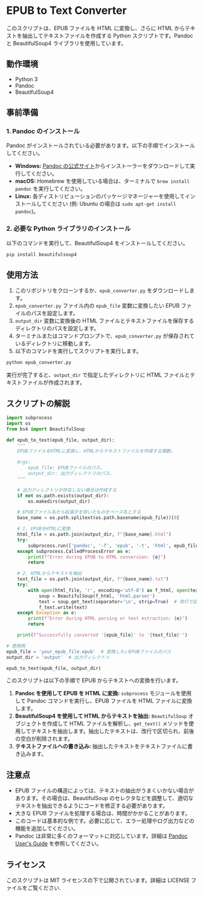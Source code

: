 # EPUB to Text Converter

このスクリプトは、EPUB ファイルを HTML に変換し、さらに HTML からテキストを抽出してテキストファイルを作成する Python スクリプトです。Pandoc と BeautifulSoup4 ライブラリを使用しています。

## 動作環境

- Python 3
- Pandoc
- BeautifulSoup4

## 事前準備

### 1. Pandoc のインストール

Pandoc がインストールされている必要があります。以下の手順でインストールしてください。

- **Windows:** [Pandoc の公式サイト](https://pandoc.org/installing.html)からインストーラーをダウンロードして実行してください。
- **macOS:** Homebrew を使用している場合は、ターミナルで `brew install pandoc` を実行してください。
- **Linux:** 各ディストリビューションのパッケージマネージャーを使用してインストールしてください (例: Ubuntu の場合は `sudo apt-get install pandoc`)。

### 2. 必要な Python ライブラリのインストール

以下のコマンドを実行して、BeautifulSoup4 をインストールしてください。

```bash
pip install beautifulsoup4
```

## 使用方法

1. このリポジトリをクローンするか、`epub_converter.py` をダウンロードします。
2. `epub_converter.py` ファイル内の `epub_file` 変数に変換したい EPUB ファイルのパスを設定します。
3. `output_dir` 変数に変換後の HTML ファイルとテキストファイルを保存するディレクトリのパスを設定します。
4. ターミナルまたはコマンドプロンプトで、`epub_converter.py` が保存されているディレクトリに移動します。
5. 以下のコマンドを実行してスクリプトを実行します。

```bash
python epub_converter.py
```

実行が完了すると、`output_dir` で指定したディレクトリに HTML ファイルとテキストファイルが作成されます。

## スクリプトの解説

```python
import subprocess
import os
from bs4 import BeautifulSoup

def epub_to_text(epub_file, output_dir):
    """
    EPUBファイルをHTMLに変換し、HTMLからテキストファイルを作成する関数。

    Args:
        epub_file: EPUBファイルのパス。
        output_dir: 出力ディレクトリのパス。
    """

    # 出力ディレクトリが存在しない場合は作成する
    if not os.path.exists(output_dir):
        os.makedirs(output_dir)

    # EPUBファイル名から拡張子を除いたものをベース名とする
    base_name = os.path.splitext(os.path.basename(epub_file))[0]

    # 1. EPUBをHTMLに変換
    html_file = os.path.join(output_dir, f"{base_name}.html")
    try:
        subprocess.run(['pandoc', '-f', 'epub', '-t', 'html', epub_file, '-o', html_file], check=True)
    except subprocess.CalledProcessError as e:
        print(f"Error during EPUB to HTML conversion: {e}")
        return

    # 2. HTMLからテキストを抽出
    text_file = os.path.join(output_dir, f"{base_name}.txt")
    try:
        with open(html_file, 'r', encoding='utf-8') as f_html, open(text_file, 'w', encoding='utf-8') as f_text:
            soup = BeautifulSoup(f_html, 'html.parser')
            text = soup.get_text(separator='\n', strip=True)  # 改行で区切り、前後の空白を削除
            f_text.write(text)
    except Exception as e:
        print(f"Error during HTML parsing or text extraction: {e}")
        return

    print(f"Successfully converted '{epub_file}' to '{text_file}'")

# 使用例
epub_file = 'your_epub_file.epub'  # 変換したいEPUBファイルのパス
output_dir = 'output'  # 出力ディレクトリ

epub_to_text(epub_file, output_dir)
```

このスクリプトは以下の手順で EPUB からテキストへの変換を行います。

1. **Pandoc を使用して EPUB を HTML に変換:** `subprocess` モジュールを使用して Pandoc コマンドを実行し、EPUB ファイルを HTML ファイルに変換します。
2. **BeautifulSoup4 を使用して HTML からテキストを抽出:** `BeautifulSoup` オブジェクトを作成して HTML ファイルを解析し、`get_text()` メソッドを使用してテキストを抽出します。抽出したテキストは、改行で区切られ、前後の空白が削除されます。
3. **テキストファイルへの書き込み:** 抽出したテキストをテキストファイルに書き込みます。

## 注意点

- EPUB ファイルの構造によっては、テキストの抽出がうまくいかない場合があります。その場合は、BeautifulSoup のセレクタなどを調整して、適切なテキストを抽出できるようにコードを修正する必要があります。
- 大きな EPUB ファイルを処理する場合は、時間がかかることがあります。
- このコードは基本的な例です。必要に応じて、エラー処理やログ出力などの機能を追加してください。
- Pandoc は非常に多くのフォーマットに対応しています。詳細は [Pandoc User's Guide](https://pandoc.org/MANUAL.html) を参照してください。

## ライセンス

このスクリプトは MIT ライセンスの下で公開されています。詳細は LICENSE ファイルをご覧ください.
